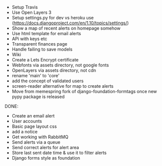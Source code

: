 

* Setup Travis
* Use Open Layers 3
* Setup settings.py for dev vs heroku use (https://docs.djangoproject.com/en/1.10/topics/settings/)
* Show a map of recent alerts on homepage somehow
* Use html template for email alerts
* APi with keys etc
* Transparent finances page
* Handle failing to save models
* Wiki
* Create a Lets Encrypt certificate
* Webfonts via assets directory, not google fonts
* OpenLayers via assets directory, not cdn
* rename 'main' to 'core'
* add the concept of validated users
* screen-reader alternative for map to create alerts 
* Move from memespring fork of django-foundation-formtags once new pypy package is released

DONE:


* Create an email alert
* User accounts
* Basic page layout css
* add a notice
* Get working with RabbitMQ
* Send alerts via a queue
* Send correct alerts for alert area
* Store last sent date time & use it to filter alerts
* Django forms style as foundation